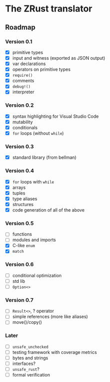 # The ZRust translator

## Roadmap

### Version 0.1

- [x] primitive types 
- [x] input and witness (exported as JSON output)
- [x] var declarations
- [x] operators on primitive types
- [x] `require()`
- [x] comments
- [x] `debug!()`
- [x] interpreter

### Version 0.2

- [x] syntax highlighting for Visual Studio Code
- [x] mutability
- [x] conditionals
- [x] `for` loops (without `while`)

### Version 0.3

- [x] standard library (from bellman)

### Version 0.4

- [x] `for` loops with `while`
- [x] arrays
- [x] tuples
- [x] type aliases
- [x] structures
- [x] code generation of all of the above

### Version 0.5

- [ ] functions
- [ ] modules and imports
- [x] C-like `enum`
- [x] `match`

### Version 0.6

- [ ] conditional optimization
- [ ] std lib
- [ ] `Option<>`

### Version 0.7

- [ ] `Result<>`, ? operator
- [ ] simple references (more like aliases)
- [ ] move()/copy()

### Later

- [ ] `unsafe_unchecked`
- [ ] testing framework with coverage metrics
- [ ] bytes and strings
- [ ] interfaces?
- [ ] `unsafe_rust`?
- [ ] formal verification
